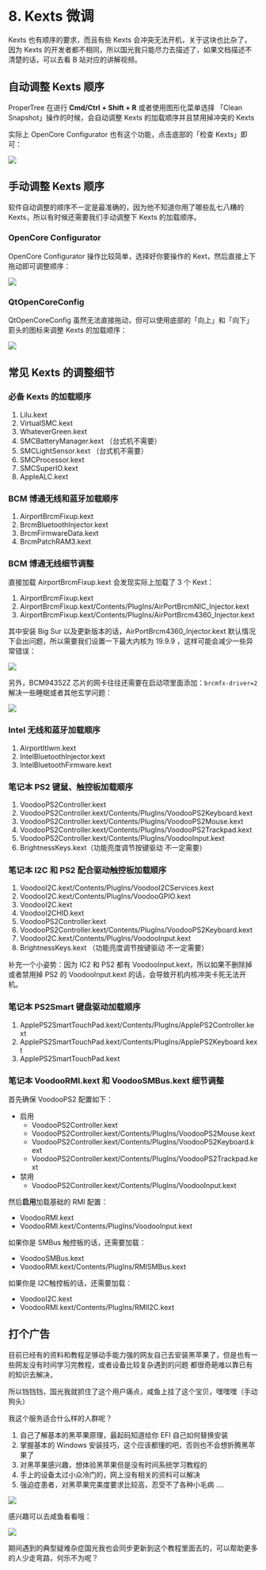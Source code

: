# 8. Kexts 微调

Kexts 也有顺序的要求，而且有些 Kexts 会冲突无法开机，关于这块也比杂了，因为 Kexts 的开发者都不相同，所以国光我只能尽力去描述了，如果文档描述不清楚的话，可以去看 B 站对应的讲解视频。

## 自动调整 Kexts 顺序

ProperTree 在进行 **Cmd/Ctrl + Shift + R** 或者使用图形化菜单选择 「Clean Snapshot」操作的时候，会自动调整 Kexts 的加载顺序并且禁用掉冲突的 Kexts

实际上 OpenCore Configurator 也有这个功能，点击底部的「检查 Kexts」即可：

![](https://image.3001.net/images/20210919/16320620884857.png) 

## 手动调整 Kexts 顺序

软件自动调整的顺序不一定是最准确的，因为他不知道你用了哪些乱七八糟的 Kexts，所以有时候还需要我们手动调整下 Kexts 的加载顺序。

### OpenCore Configurator

OpenCore Configurator 操作比较简单，选择好你要操作的 Kext，然后直接上下拖动即可调整顺序：

![](https://image.3001.net/images/20210919/16320622615904.png) 

### QtOpenCoreConfig

QtOpenCoreConfig 虽然无法直接拖动，但可以使用底部的「向上」和「向下」箭头的图标来调整 Kexts 的加载顺序：

![](https://image.3001.net/images/20210919/16320623284819.png)  

## 常见 Kexts 的调整细节

### 必备 Kexts 的加载顺序

1. Lilu.kext
2. VirtualSMC.kext
3. WhateverGreen.kext
4. SMCBatteryManager.kext （台式机不需要）
5. SMCLightSensor.kext        （台式机不需要）
6. SMCProcessor.kext 
7. SMCSuperIO.kext
8. AppleALC.kext

### BCM 博通无线和蓝牙加载顺序

1. AirportBrcmFixup.kext
2. BrcmBluetoothInjector.kext
3. BrcmFirmwareData.kext
4. BrcmPatchRAM3.kext

### BCM 博通无线细节调整

直接加载 AirportBrcmFixup.kext 会发现实际上加载了 3 个 Kext：

1. AirportBrcmFixup.kext
2. AirportBrcmFixup.kext/Contents/PlugIns/AirPortBrcmNIC_Injector.kext
3. AirportBrcmFixup.kext/Contents/PlugIns/AirPortBrcm4360_Injector.kext

其中安装 Big Sur 以及更新版本的话，AirPortBrcm4360_Injector.kext 默认情况下会出问题，所以需要我们设置一下最大内核为 19.9.9 ，这样可能会减少一些异常错误：

![](https://image.3001.net/images/20210919/16320628447557.png)  



另外，BCM94352Z 芯片的网卡往往还需要在启动项里面添加：`brcmfx-driver=2` 解决一些睡眠或者其他玄学问题：

![](https://image.3001.net/images/20210919/16320629319077.png)  

### Intel 无线和蓝牙加载顺序

1. AirportItlwm.kext
2. IntelBluetoothInjector.kext
3. IntelBluetoothFirmware.kext

### 笔记本 PS2 键鼠、触控板加载顺序

1. VoodooPS2Controller.kext
2. VoodooPS2Controller.kext/Contents/PlugIns/VoodooPS2Keyboard.kext
3. VoodooPS2Controller.kext/Contents/PlugIns/VoodooPS2Mouse.kext
4. VoodooPS2Controller.kext/Contents/PlugIns/VoodooPS2Trackpad.kext
5. VoodooPS2Controller.kext/Contents/PlugIns/VoodooInput.kext
6. BrightnessKeys.kext（功能亮度调节按键驱动 不一定需要）

### 笔记本 I2C 和 PS2 配合驱动触控板加载顺序

1. VoodooI2C.kext/Contents/PlugIns/VoodooI2CServices.kext
2. VoodooI2C.kext/Contents/PlugIns/VoodooGPIO.kext
3. VoodooI2C.kext
4. VoodooI2CHID.kext
5. VoodooPS2Controller.kext
6. VoodooPS2Controller.kext/Contents/PlugIns/VoodooPS2Keyboard.kext
7. VoodooI2C.kext/Contents/PlugIns/VoodooInput.kext
8. BrightnessKeys.kext （功能亮度调节按键驱动 不一定需要）

补充一个小姿势：因为 IC2 和 PS2 都有 VoodooInput.kext，所以如果不删除掉或者禁用掉 PS2 的 VoodooInput.kext 的话，会导致开机内核冲突卡死无法开机。

### 笔记本 PS2Smart 键盘驱动加载顺序

1. ApplePS2SmartTouchPad.kext/Contents/PlugIns/ApplePS2Controller.kext
2. ApplePS2SmartTouchPad.kext/Contents/PlugIns/ApplePS2Keyboard.kext
3. ApplePS2SmartTouchPad.kext

### 笔记本 VoodooRMI.kext 和 VoodooSMBus.kext 细节调整

首先确保 VoodooPS2 配置如下：

- 启用
  - VoodooPS2Controller.kext
  - VoodooPS2Controller.kext/Contents/PlugIns/VoodooPS2Mouse.kext
  - VoodooPS2Controller.kext/Contents/PlugIns/VoodooPS2Keyboard.kext
  - VoodooPS2Controller.kext/Contents/PlugIns/VoodooPS2Trackpad.kext
- 禁用
  - VoodooPS2Controller.kext/Contents/PlugIns/VoodooInput.kext

然后**启用**加载基础的 RMI 配置：

- VoodooRMI.kext
- VoodooRMI.kext/Contents/PlugIns/VoodooInput.kext

如果你是 SMBus 触控板的话，还需要加载：

- VoodooSMBus.kext
- VoodooRMI.kext/Contents/PlugIns/RMISMBus.kext

如果你是 I2C触控板的话，还需要加载：

- VoodooI2C.kext
- VoodooRMI.kext/Contents/PlugIns/RMII2C.kext

## 打个广告

目前已经有的资料和教程足够动手能力强的网友自己去安装黑苹果了，但是也有一些网友没有时间学习完教程，或者设备比较复杂遇到的问题
都很奇葩难以靠已有的知识去解决，

所以铛铛铛，国光我就抓住了这个用户痛点，咸鱼上挂了这个宝贝，嘿嘿嘿（手动狗头）

我这个服务适合什么样的人群呢？

1. 自己了解基本的黑苹果原理，最起码知道给你 EFI 自己如何替换安装
2. 掌握基本的 Windows 安装技巧，这个应该都懂的吧，否则也不会想折腾黑苹果了
3. 对黑苹果感兴趣，想体验黑苹果但是没有时间系统学习教程的
4. 手上的设备太过小众冷门的，网上没有相关的资料可以解决
5. 强迫症患者，对黑苹果完美度要求比较高，忍受不了各种小毛病
   ....

![](https://image.3001.net/images/20220319/16476611133376.png) 

感兴趣可以去咸鱼看看哦：

![](https://image.3001.net/images/20220319/16476612238377.jpg) 

期间遇到的典型疑难杂症国光我也会同步更新到这个教程里面去的，可以帮助更多的人少走弯路，何乐不为呢？

